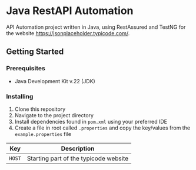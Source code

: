 # Java RestAPI Automation

API Automation project written in Java, using RestAssured and TestNG for the website https://jsonplaceholder.typicode.com/.

## Getting Started

### Prerequisites

- Java Development Kit v.22 (JDK)

### Installing

1. Clone this repository
2. Navigate to the project directory
3. Install dependencies found in `pom.xml` using your preferred IDE
4. Create a file in root called `.properties` and copy the key/values from the `example.properties` file

| Key     | Description                                                                      |
|---------|----------------------------------------------------------------------------------|
| `HOST`    | Starting part of the typicode website                                            |
